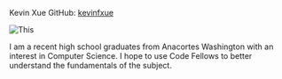 Kevin Xue
GitHub: [kevinfxue](https://github.com/KevinFXue)

![This](https://www.dropbox.com/s/6582hxkooslwm2z/IMG_2270%208.55.03%20PM.JPG)

I am a recent high school graduates from Anacortes Washington with an interest in Computer Science. I hope to use Code Fellows to better understand the fundamentals of the subject.
